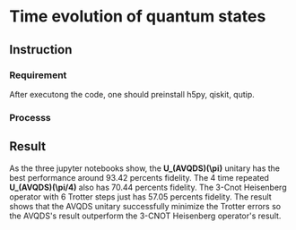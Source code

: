 # Time evolution of quantum states


## Instruction

### Requirement

After executong the code, one should preinstall h5py, qiskit, qutip.

### Processs


## Result

As the three jupyter notebooks show, the **U_(AVQDS)(\pi)** unitary has the best performance around 93.42 percents fidelity. The 4 time repeated **U_(AVQDS)(\pi/4)** also has 70.44 percents fidelity. The 3-Cnot Heisenberg operator with 6 Trotter steps just has 57.05 percents fidelity. The result shows that the AVQDS unitary successfully minimize the Trotter errors so the AVQDS's result outperform the 3-CNOT Heisenberg operator's result. 


